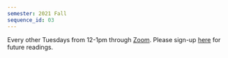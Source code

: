 ```yaml
---
semester: 2021 Fall
sequence_id: 03
---
```

Every other Tuesdays from 12-1pm through [Zoom](https://mcgill.zoom.us/j/81342469155).
Please sign-up [here](https://docs.google.com/spreadsheets/d/1Q9_cT75_kxWn4JOgR6Wf0tnSD43TKDDUvicMta4KtSs/edit?usp=sharing) for future readings.

